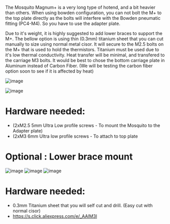 The Mosquito Magnum+ is a very long type of hotend, and a bit heavier than others. When using bowden configuration, you can not bolt the M+ to the top plate directly as the bolts will interfere with the Bowden pneumatic fitting (PC4-M4). So you have to use the adapter plate.

Due to it's weight, it is highly suggested to add lower braces to support the M+. The bellow option is using thin (0.3mm) titanium sheet that you can cut manually to size using normal metal cisor. It will secure to the M2.5 bolts on the M+ that is used to hold the thermistors. Titanium must be used due to it's low thermal conductivity. Heat transfer will be minimal, and transfered to the carriage M3 bolts. It would be best to chose the bottom carriage plate in Aluminum instead of Carbon Fiber. (We will be testing the carbon fiber option soon to see if it is affected by heat)

![image](https://user-images.githubusercontent.com/37383368/143982841-a700927a-6d3a-4ea6-bcc3-9d1d4229d379.png)


![image](https://user-images.githubusercontent.com/37383368/143985275-7765dd37-95b5-4ddc-955a-6463666d065a.png)

# Hardware needed:

- (2xM2.5 5mm Ultra Low profile screws - To mount the Mosquito to the Adapter plate)
- (2xM3 6mm Ultra low profile screws - To attach to top plate 

# Optional :  Lower brace mount

![image](https://user-images.githubusercontent.com/37383368/150855260-cec04b16-901d-4b3c-b3fe-eae3c355cab2.png)
![image](https://user-images.githubusercontent.com/37383368/150855570-1ee59eb1-a0ac-4679-945d-ac0987836d54.png)
![image](https://user-images.githubusercontent.com/37383368/150855735-bb7a1733-ea27-46f5-aa48-6eb91591ba93.png)

# Hardware needed:

- 0.3mm Titanium sheet that you will self cut and drill. (Easy cut with normal cisor)
- https://s.click.aliexpress.com/e/_AAlM3l
